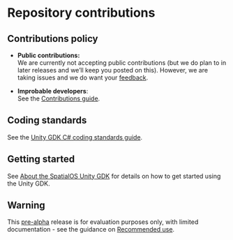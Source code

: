 # Repository contributions

## Contributions policy

* **Public contributions:** <br/>
We are currently not accepting public contributions (but we do plan to in 
later releases and we’ll keep you posted on this). However, we are taking issues and we do want your 
[feedback](../README.md#give-us-feedback).

* **Improbable developers**: <br/>
See the [Contributions guide](https://improbableio.atlassian.net/wiki/x/foDrDw).

## Coding standards
See the [Unity GDK C# coding standards guide](../docs/contributions/unity-gdk-coding-standards.md).

## Getting started
See [About the SpatialOS Unity GDK](../docs/README.md) for
 details on how to get started using the Unity GDK.

## Warning
This [pre-alpha](https://docs.improbable.io/reference/latest/shared/release-policy#maturity-stages) release is for evaluation purposes only, with limited documentation -
 see the guidance on
  [Recommended use](../README.md#recommended-use).
